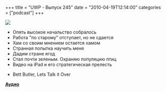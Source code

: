 +++
title = "UWP - Выпуск 245"
date = "2010-04-19T12:14:00"
categories = ["podcast"]
+++

![](https://podcast.umputun.com/images/uwp/uwp245.jpg)


- Опять высокое начальство собралось
- Работа "по старому" отступает, но не сдается
- Хам со своим мнением остается хамом
- Странная попытка научить меня
- Дадим стране ягод
- Стал почти зеленым. Охраняю популяцию птиц
- Видео на iPad и его стратегическая прелесть


* Bett Butler, Lets Talk it Over

[**Аудио**](http://archive.rucast.net/uwp/media/ump_podcast245.mp3)
<audio src="http://archive.rucast.net/uwp/media/ump_podcast245.mp3" preload="none">
